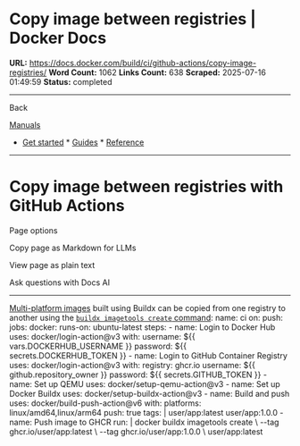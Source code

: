 # Copy image between registries | Docker Docs

**URL:** https://docs.docker.com/build/ci/github-actions/copy-image-registries/
**Word Count:** 1062
**Links Count:** 638
**Scraped:** 2025-07-16 01:49:59
**Status:** completed

---

Back

[Manuals](https://docs.docker.com/manuals/)

  * [Get started](https://docs.docker.com/get-started/)   * [Guides](https://docs.docker.com/guides/)   * [Reference](https://docs.docker.com/reference/)

* * *

# Copy image between registries with GitHub Actions

Page options

Copy page as Markdown for LLMs

View page as plain text

Ask questions with Docs AI

* * *

[Multi-platform images](https://docs.docker.com/build/building/multi-platform/) built using Buildx can be copied from one registry to another using the [`buildx imagetools create` command](https://docs.docker.com/reference/cli/docker/buildx/imagetools/create/):               name: ci          on:       push:          jobs:       docker:         runs-on: ubuntu-latest         steps:           - name: Login to Docker Hub             uses: docker/login-action@v3             with:               username: ${{ vars.DOCKERHUB_USERNAME }}               password: ${{ secrets.DOCKERHUB_TOKEN }}                - name: Login to GitHub Container Registry             uses: docker/login-action@v3             with:               registry: ghcr.io               username: ${{ github.repository_owner }}               password: ${{ secrets.GITHUB_TOKEN }}                - name: Set up QEMU             uses: docker/setup-qemu-action@v3                      - name: Set up Docker Buildx             uses: docker/setup-buildx-action@v3                - name: Build and push             uses: docker/build-push-action@v6             with:               platforms: linux/amd64,linux/arm64               push: true               tags: |                 user/app:latest                 user/app:1.0.0                - name: Push image to GHCR             run: |               docker buildx imagetools create \                 --tag ghcr.io/user/app:latest \                 --tag ghcr.io/user/app:1.0.0 \                 user/app:latest